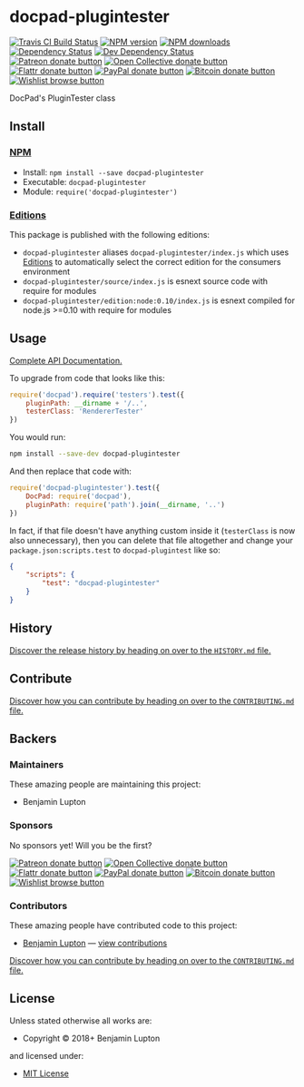 <!-- TITLE/ -->

<h1>docpad-plugintester</h1>

<!-- /TITLE -->


<!-- BADGES/ -->

<span class="badge-travisci"><a href="http://travis-ci.org/docpad/docpad-plugintester" title="Check this project's build status on TravisCI"><img src="https://img.shields.io/travis/docpad/docpad-plugintester/master.svg" alt="Travis CI Build Status" /></a></span>
<span class="badge-npmversion"><a href="https://npmjs.org/package/docpad-plugintester" title="View this project on NPM"><img src="https://img.shields.io/npm/v/docpad-plugintester.svg" alt="NPM version" /></a></span>
<span class="badge-npmdownloads"><a href="https://npmjs.org/package/docpad-plugintester" title="View this project on NPM"><img src="https://img.shields.io/npm/dm/docpad-plugintester.svg" alt="NPM downloads" /></a></span>
<span class="badge-daviddm"><a href="https://david-dm.org/docpad/docpad-plugintester" title="View the status of this project's dependencies on DavidDM"><img src="https://img.shields.io/david/docpad/docpad-plugintester.svg" alt="Dependency Status" /></a></span>
<span class="badge-daviddmdev"><a href="https://david-dm.org/docpad/docpad-plugintester#info=devDependencies" title="View the status of this project's development dependencies on DavidDM"><img src="https://img.shields.io/david/dev/docpad/docpad-plugintester.svg" alt="Dev Dependency Status" /></a></span>
<br class="badge-separator" />
<span class="badge-patreon"><a href="https://patreon.com/bevry" title="Donate to this project using Patreon"><img src="https://img.shields.io/badge/patreon-donate-yellow.svg" alt="Patreon donate button" /></a></span>
<span class="badge-opencollective"><a href="https://opencollective.com/bevry" title="Donate to this project using Open Collective"><img src="https://img.shields.io/badge/open%20collective-donate-yellow.svg" alt="Open Collective donate button" /></a></span>
<span class="badge-flattr"><a href="https://flattr.com/profile/balupton" title="Donate to this project using Flattr"><img src="https://img.shields.io/badge/flattr-donate-yellow.svg" alt="Flattr donate button" /></a></span>
<span class="badge-paypal"><a href="https://bevry.me/paypal" title="Donate to this project using Paypal"><img src="https://img.shields.io/badge/paypal-donate-yellow.svg" alt="PayPal donate button" /></a></span>
<span class="badge-bitcoin"><a href="https://bevry.me/bitcoin" title="Donate once-off to this project using Bitcoin"><img src="https://img.shields.io/badge/bitcoin-donate-yellow.svg" alt="Bitcoin donate button" /></a></span>
<span class="badge-wishlist"><a href="https://bevry.me/wishlist" title="Buy an item on our wishlist for us"><img src="https://img.shields.io/badge/wishlist-donate-yellow.svg" alt="Wishlist browse button" /></a></span>

<!-- /BADGES -->


<!-- DESCRIPTION/ -->

DocPad's PluginTester class

<!-- /DESCRIPTION -->


<!-- INSTALL/ -->

<h2>Install</h2>

<a href="https://npmjs.com" title="npm is a package manager for javascript"><h3>NPM</h3></a><ul>
<li>Install: <code>npm install --save docpad-plugintester</code></li>
<li>Executable: <code>docpad-plugintester</code></li>
<li>Module: <code>require('docpad-plugintester')</code></li></ul>

<h3><a href="https://github.com/bevry/editions" title="Editions are the best way to produce and consume packages you care about.">Editions</a></h3>

<p>This package is published with the following editions:</p>

<ul><li><code>docpad-plugintester</code> aliases <code>docpad-plugintester/index.js</code> which uses <a href="https://github.com/bevry/editions" title="Editions are the best way to produce and consume packages you care about.">Editions</a> to automatically select the correct edition for the consumers environment</li>
<li><code>docpad-plugintester/source/index.js</code> is esnext source code with require for modules</li>
<li><code>docpad-plugintester/edition:node:0.10/index.js</code> is esnext compiled for node.js >=0.10 with require for modules</li></ul>

<!-- /INSTALL -->


## Usage

[Complete API Documentation.](http://master.docpad-plugintester.docpad.surge.sh/docs/)

To upgrade from code that looks like this:

``` javascript
require('docpad').require('testers').test({
    pluginPath: __dirname + '/..',
    testerClass: 'RendererTester'
})
```

You would run:

``` bash
npm install --save-dev docpad-plugintester
```

And then replace that code with:

``` javascript
require('docpad-plugintester').test({
    DocPad: require('docpad'),
    pluginPath: require('path').join(__dirname, '..')
})
```

In fact, if that file doesn't have anything custom inside it (`testerClass` is now also unnecessary), then you can delete that file altogether and change your `package.json:scripts.test` to `docpad-plugintest` like so:

``` json
{
    "scripts": {
        "test": "docpad-plugintester"
    }
}
```


<!-- HISTORY/ -->

<h2>History</h2>

<a href="https://github.com/docpad/docpad-plugintester/blob/master/HISTORY.md#files">Discover the release history by heading on over to the <code>HISTORY.md</code> file.</a>

<!-- /HISTORY -->


<!-- CONTRIBUTE/ -->

<h2>Contribute</h2>

<a href="https://github.com/docpad/docpad-plugintester/blob/master/CONTRIBUTING.md#files">Discover how you can contribute by heading on over to the <code>CONTRIBUTING.md</code> file.</a>

<!-- /CONTRIBUTE -->


<!-- BACKERS/ -->

<h2>Backers</h2>

<h3>Maintainers</h3>

These amazing people are maintaining this project:

<ul><li>Benjamin Lupton</li></ul>

<h3>Sponsors</h3>

No sponsors yet! Will you be the first?

<span class="badge-patreon"><a href="https://patreon.com/bevry" title="Donate to this project using Patreon"><img src="https://img.shields.io/badge/patreon-donate-yellow.svg" alt="Patreon donate button" /></a></span>
<span class="badge-opencollective"><a href="https://opencollective.com/bevry" title="Donate to this project using Open Collective"><img src="https://img.shields.io/badge/open%20collective-donate-yellow.svg" alt="Open Collective donate button" /></a></span>
<span class="badge-flattr"><a href="https://flattr.com/profile/balupton" title="Donate to this project using Flattr"><img src="https://img.shields.io/badge/flattr-donate-yellow.svg" alt="Flattr donate button" /></a></span>
<span class="badge-paypal"><a href="https://bevry.me/paypal" title="Donate to this project using Paypal"><img src="https://img.shields.io/badge/paypal-donate-yellow.svg" alt="PayPal donate button" /></a></span>
<span class="badge-bitcoin"><a href="https://bevry.me/bitcoin" title="Donate once-off to this project using Bitcoin"><img src="https://img.shields.io/badge/bitcoin-donate-yellow.svg" alt="Bitcoin donate button" /></a></span>
<span class="badge-wishlist"><a href="https://bevry.me/wishlist" title="Buy an item on our wishlist for us"><img src="https://img.shields.io/badge/wishlist-donate-yellow.svg" alt="Wishlist browse button" /></a></span>

<h3>Contributors</h3>

These amazing people have contributed code to this project:

<ul><li><a href="http://balupton.com">Benjamin Lupton</a> — <a href="https://github.com/docpad/docpad-plugintester/commits?author=balupton" title="View the GitHub contributions of Benjamin Lupton on repository docpad/docpad-plugintester">view contributions</a></li></ul>

<a href="https://github.com/docpad/docpad-plugintester/blob/master/CONTRIBUTING.md#files">Discover how you can contribute by heading on over to the <code>CONTRIBUTING.md</code> file.</a>

<!-- /BACKERS -->


<!-- LICENSE/ -->

<h2>License</h2>

Unless stated otherwise all works are:

<ul><li>Copyright &copy; 2018+ Benjamin Lupton</li></ul>

and licensed under:

<ul><li><a href="http://spdx.org/licenses/MIT.html">MIT License</a></li></ul>

<!-- /LICENSE -->
